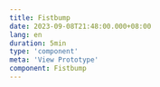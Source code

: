 ```yaml
---
title: Fistbump
date: 2023-09-08T21:48:00.000+08:00
lang: en
duration: 5min
type: 'component'
meta: 'View Prototype'
component: Fistbump
---
```


<Title />

<Fistbump />

<br />

